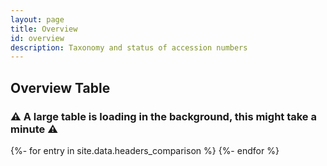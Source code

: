```yaml
---
layout: page
title: Overview
id: overview
description: Taxonomy and status of accession numbers
---
```


<link rel="stylesheet" type="text/css" href="https://cdn.datatables.net/1.12.1/css/jquery.dataTables.css">
<script src="https://code.jquery.com/jquery-3.6.0.min.js" integrity="sha256-/xUj+3OJU5yExlq6GSYGSHk7tPXikynS7ogEvDej/m4=" crossorigin="anonymous"></script>
<script type="text/javascript" charset="utf8" src="https://cdn.datatables.net/1.12.1/js/jquery.dataTables.js"></script>

<script type="text/javascript">
$(document).ready( function () {
	new DataTable('#ovtable');
	$('#ovtable').show();
	$('#warning').hide();
} );
</script>


## Overview Table

<h3 id="warning">⚠️ A large table is loading in the background, this might take a minute ⚠️ </h3>

<table id="ovtable" style="display: none">
<thead>
<tr>
<th> Accession </th><th> Taxonomy </th><th> Status </th>
</tr>
</thead>
<tbody>
{%- for entry in site.data.headers_comparison %}
<tr>
<td> {{ entry.Accession }} </td><td> {{ entry.Taxonomy }} </td><td> {{ entry.Status }} </td>
</tr>
{%- endfor %}
</tbody>
</table>


